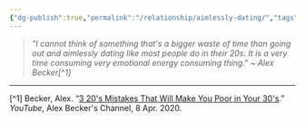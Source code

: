 ```yaml
---
{"dg-publish":true,"permalink":"/relationship/aimlessly-dating/","tags":["advice"],"created":"Jul 16, 2020, 11:13 PM","updated":""}
---
```



> *"I cannot think of something that's a bigger waste of time than going out and aimlessly dating like most people do in their 20s. It is a very time consuming very emotional energy consuming thing." ~ Alex Becker[^1]*


---
[^1] Becker, Alex. “[3 20's Mistakes That Will Make You Poor in Your 30's](https://youtu.be/eVgFzmC2lAI?t=798).” _YouTube_, Alex Becker's Channel, 8 Apr. 2020.